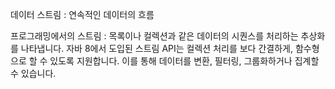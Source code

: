 데이터 스트림 : 연속적인 데이터의 흐름

프로그래밍에서의 스트림 : 목록이나 컬렉션과 같은 데이터의 시퀀스를 처리하는 추상화를 나타냅니다. 자바 8에서 도입된 스트림 API는 컬렉션 처리를 보다 간결하게, 함수형으로 할 수 있도록 지원합니다. 이를 통해 데이터를 변환, 필터링, 그룹화하거나 집계할 수 있습니다.